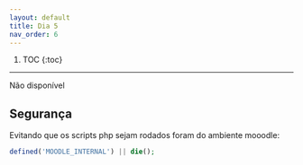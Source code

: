 ```yaml
---
layout: default
title: Dia 5
nav_order: 6
---
```

1. TOC
{:toc}
---

Não disponível

## Segurança

Evitando que os scripts php sejam rodados foram do ambiente mooodle:

```php
defined('MOODLE_INTERNAL') || die();
```




